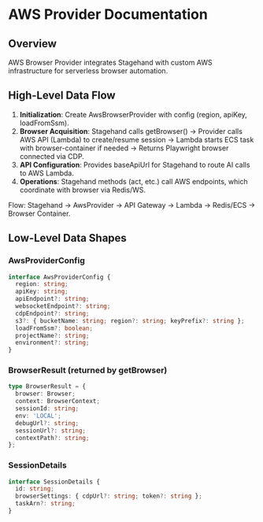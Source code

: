 # AWS Provider Documentation

## Overview

AWS Browser Provider integrates Stagehand with custom AWS infrastructure for serverless browser automation.

## High-Level Data Flow

1. **Initialization**: Create AwsBrowserProvider with config (region, apiKey, loadFromSsm).
2. **Browser Acquisition**: Stagehand calls getBrowser() → Provider calls AWS API (Lambda) to create/resume session → Lambda starts ECS task with browser-container if needed → Returns Playwright browser connected via CDP.
3. **API Configuration**: Provides baseApiUrl for Stagehand to route AI calls to AWS Lambda.
4. **Operations**: Stagehand methods (act, etc.) call AWS endpoints, which coordinate with browser via Redis/WS.

Flow: Stagehand → AwsProvider → API Gateway → Lambda → Redis/ECS → Browser Container.

## Low-Level Data Shapes

### AwsProviderConfig

```ts
interface AwsProviderConfig {
  region: string;
  apiKey: string;
  apiEndpoint?: string;
  websocketEndpoint?: string;
  cdpEndpoint?: string;
  s3?: { bucketName: string; region?: string; keyPrefix?: string };
  loadFromSsm?: boolean;
  projectName?: string;
  environment?: string;
}
```

### BrowserResult (returned by getBrowser)

```ts
type BrowserResult = {
  browser: Browser;
  context: BrowserContext;
  sessionId: string;
  env: 'LOCAL';
  debugUrl?: string;
  sessionUrl?: string;
  contextPath?: string;
};
```

### SessionDetails

```ts
interface SessionDetails {
  id: string;
  browserSettings: { cdpUrl?: string; token?: string };
  taskArn?: string;
}
```
